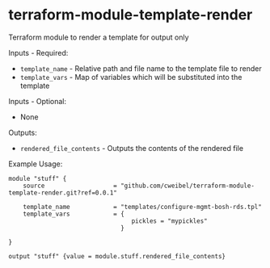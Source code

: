 # terraform-module-template-render
Terraform module to render a template for output only


Inputs - Required:

 - `template_name` - Relative path and file name to the template file to render
 - `template_vars` - Map of variables which will be substituted into the template


Inputs - Optional: 

 - None

Outputs:

 - `rendered_file_contents` - Outputs the contents of the rendered file


Example Usage:

```hcl
module "stuff" {
    source                   = "github.com/cweibel/terraform-module-template-render.git?ref=0.0.1"

    template_name            = "templates/configure-mgmt-bosh-rds.tpl"
    template_vars            = {
                                  pickles = "mypickles"
                               }

}

output "stuff" {value = module.stuff.rendered_file_contents}
```